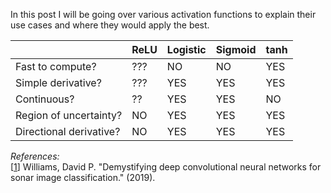 In this post I will be going over various activation functions to explain their use cases and where they would apply the best.

|	|ReLU|	Logistic| Sigmoid|	tanh|	
|-----|---------|----------|---------|-------|
Fast to compute?|	???	|NO|	NO|	YES|
|Simple derivative?|	???	|YES|	YES|	YES|
|Continuous?|	??|	YES|	YES|	NO|
|Region of uncertainty?|	NO|	YES|	YES|	YES|
|Directional derivative?|	NO|	YES|	YES|	YES|

_References:_  
[[1](https://www.cs.ryerson.ca/~aharley/neural-networks/)] Williams, David P. "Demystifying deep convolutional neural networks for sonar image classification." (2019).